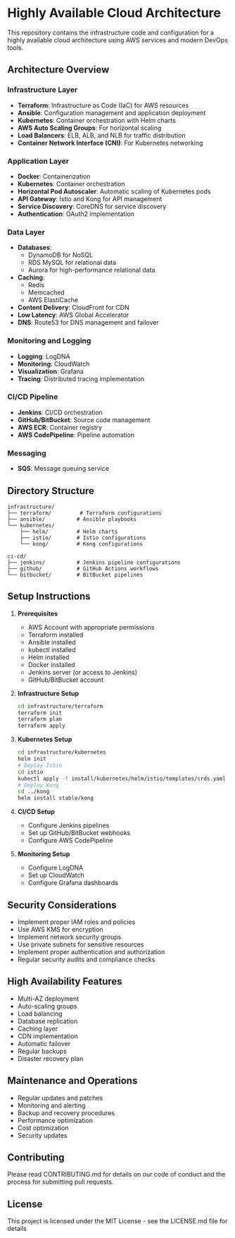 # Highly Available Cloud Architecture

This repository contains the infrastructure code and configuration for a highly available cloud architecture using AWS services and modern DevOps tools.

## Architecture Overview

### Infrastructure Layer
- **Terraform**: Infrastructure as Code (IaC) for AWS resources
- **Ansible**: Configuration management and application deployment
- **Kubernetes**: Container orchestration with Helm charts
- **AWS Auto Scaling Groups**: For horizontal scaling
- **Load Balancers**: ELB, ALB, and NLB for traffic distribution
- **Container Network Interface (CNI)**: For Kubernetes networking

### Application Layer
- **Docker**: Containerization
- **Kubernetes**: Container orchestration
- **Horizontal Pod Autoscaler**: Automatic scaling of Kubernetes pods
- **API Gateway**: Istio and Kong for API management
- **Service Discovery**: CoreDNS for service discovery
- **Authentication**: OAuth2 implementation

### Data Layer
- **Databases**:
  - DynamoDB for NoSQL
  - RDS MySQL for relational data
  - Aurora for high-performance relational data
- **Caching**:
  - Redis
  - Memcached
  - AWS ElastiCache
- **Content Delivery**: CloudFront for CDN
- **Low Latency**: AWS Global Accelerator
- **DNS**: Route53 for DNS management and failover

### Monitoring and Logging
- **Logging**: LogDNA
- **Monitoring**: CloudWatch
- **Visualization**: Grafana
- **Tracing**: Distributed tracing implementation

### CI/CD Pipeline
- **Jenkins**: CI/CD orchestration
- **GitHub/BitBucket**: Source code management
- **AWS ECR**: Container registry
- **AWS CodePipeline**: Pipeline automation

### Messaging
- **SQS**: Message queuing service

## Directory Structure
```
infrastructure/
├── terraform/         # Terraform configurations
├── ansible/          # Ansible playbooks
└── kubernetes/
    ├── helm/         # Helm charts
    ├── istio/        # Istio configurations
    └── kong/         # Kong configurations

ci-cd/
├── jenkins/          # Jenkins pipeline configurations
├── github/           # GitHub Actions workflows
└── bitbucket/        # BitBucket pipelines
```

## Setup Instructions

1. **Prerequisites**
   - AWS Account with appropriate permissions
   - Terraform installed
   - Ansible installed
   - kubectl installed
   - Helm installed
   - Docker installed
   - Jenkins server (or access to Jenkins)
   - GitHub/BitBucket account

2. **Infrastructure Setup**
   ```bash
   cd infrastructure/terraform
   terraform init
   terraform plan
   terraform apply
   ```

3. **Kubernetes Setup**
   ```bash
   cd infrastructure/kubernetes
   helm init
   # Deploy Istio
   cd istio
   kubectl apply -f install/kubernetes/helm/istio/templates/crds.yaml
   # Deploy Kong
   cd ../kong
   helm install stable/kong
   ```

4. **CI/CD Setup**
   - Configure Jenkins pipelines
   - Set up GitHub/BitBucket webhooks
   - Configure AWS CodePipeline

5. **Monitoring Setup**
   - Configure LogDNA
   - Set up CloudWatch
   - Configure Grafana dashboards

## Security Considerations

- Implement proper IAM roles and policies
- Use AWS KMS for encryption
- Implement network security groups
- Use private subnets for sensitive resources
- Implement proper authentication and authorization
- Regular security audits and compliance checks

## High Availability Features

- Multi-AZ deployment
- Auto-scaling groups
- Load balancing
- Database replication
- Caching layer
- CDN implementation
- Automatic failover
- Regular backups
- Disaster recovery plan

## Maintenance and Operations

- Regular updates and patches
- Monitoring and alerting
- Backup and recovery procedures
- Performance optimization
- Cost optimization
- Security updates

## Contributing

Please read CONTRIBUTING.md for details on our code of conduct and the process for submitting pull requests.

## License

This project is licensed under the MIT License - see the LICENSE.md file for details 